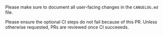 Please make sure to document all user-facing changes in the `CANGELOG.md` file.

Please ensure the optional CI steps do not fail because of this PR. Unless otherwise requested, PRs
are reviewed once CI succeeeds.
